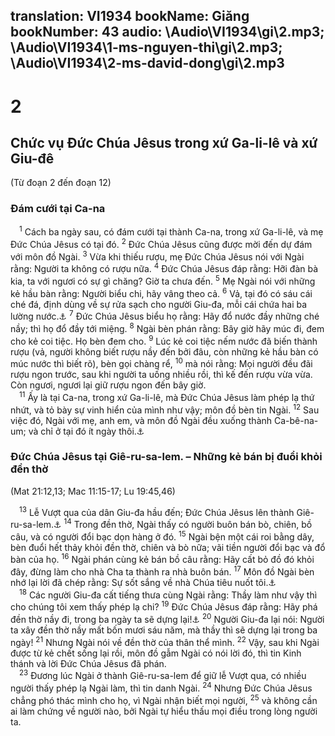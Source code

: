 translation: VI1934
bookName: Giăng 
bookNumber: 43
audio: \Audio\VI1934\gi\2.mp3; \Audio\VI1934\1-ms-nguyen-thi\gi\2.mp3; \Audio\VI1934\2-ms-david-dong\gi\2.mp3
-------

<div class="title"><h1>2</h1><h2>Chức vụ Đức Chúa Jêsus trong xứ Ga-li-lê và xứ Giu-đê</h2><p>(Từ đoạn 2 đến đoạn 12)</p><h3>Đám cưới tại Ca-na</h3></div>
<span class="verse gi_2_1"> <sup>1</sup> Cách ba ngày sau, có đám cưới tại thành Ca-na, trong xứ Ga-li-lê, và mẹ Đức Chúa Jêsus có tại đó. </span>
<span class="verse gi_2_2"><sup>2</sup> Đức Chúa Jêsus cũng được mời đến dự đám với môn đồ Ngài. </span>
<span class="verse gi_2_3"><sup>3</sup> Vừa khi thiếu rượu, mẹ Đức Chúa Jêsus nói với Ngài rằng: Người ta không có rượu nữa. </span>
<span class="verse gi_2_4"><sup>4</sup> Đức Chúa Jêsus đáp rằng: Hỡi đàn bà kia, ta với ngươi có sự gì chăng? Giờ ta chưa đến. </span>
<span class="verse gi_2_5"><sup>5</sup> Mẹ Ngài nói với những kẻ hầu bàn rằng: Người biểu chi, hãy vâng theo cả. </span>
<span class="verse gi_2_6"><sup>6</sup> Vả, tại đó có sáu cái ché đá, định dùng về sự rửa sạch cho người Giu-đa, mỗi cái chứa hai ba lường nước.<a data-toggle="tooltip" data-placement="bottom" title="Mỗi lường ước được 38 lít">⚓</a></span>
<span class="verse gi_2_7"><sup>7</sup> Đức Chúa Jêsus biểu họ rằng: Hãy đổ nước đầy những ché nầy; thì họ đổ đầy tới miệng. </span>
<span class="verse gi_2_8"><sup>8</sup> Ngài bèn phán rằng: Bây giờ hãy múc đi, đem cho kẻ coi tiệc. Họ bèn đem cho. </span>
<span class="verse gi_2_9"><sup>9</sup> Lúc kẻ coi tiệc nếm nước đã biến thành rượu (vả, người không biết rượu nầy đến bởi đâu, còn những kẻ hầu bàn có múc nước thì biết rõ), bèn gọi chàng rể, </span>
<span class="verse gi_2_10"><sup>10</sup> mà nói rằng: Mọi người đều đãi rượu ngon trước, sau khi người ta uống nhiều rồi, thì kế đến rượu vừa vừa. Còn ngươi, ngươi lại giữ rượu ngon đến bây giờ. <br/></span>
<span class="verse gi_2_11"> <sup>11</sup> Ấy là tại Ca-na, trong xứ Ga-li-lê, mà Đức Chúa Jêsus làm phép lạ thứ nhứt, và tỏ bày sự vinh hiển của mình như vậy; môn đồ bèn tin Ngài. </span>
<span class="verse gi_2_12"><sup>12</sup> Sau việc đó, Ngài với mẹ, anh em, và môn đồ Ngài đều xuống thành Ca-bê-na-um; và chỉ ở tại đó ít ngày thôi.<a data-toggle="tooltip" data-placement="bottom" title="Mat 4:13">⚓</a><br/></span>
<div class="title"><h3>Đức Chúa Jêsus tại Giê-ru-sa-lem. – Những kẻ bán bị đuổi khỏi đền thờ</h3><p>(Mat 21:12,13; Mac 11:15-17; Lu 19:45,46)</p></div>
<span class="verse gi_2_13"> <sup>13</sup> Lễ Vượt qua của dân Giu-đa hầu đến; Đức Chúa Jêsus lên thành Giê-ru-sa-lem.<a data-toggle="tooltip" data-placement="bottom" title="Xu 12:1-27">⚓</a></span>
<span class="verse gi_2_14"><sup>14</sup> Trong đền thờ, Ngài thấy có người buôn bán bò, chiên, bồ câu, và có người đổi bạc dọn hàng ở đó. </span>
<span class="verse gi_2_15"><sup>15</sup> Ngài bện một cái roi bằng dây, bèn đuổi hết thảy khỏi đền thờ, chiên và bò nữa; vãi tiền người đổi bạc và đổ bàn của họ. </span>
<span class="verse gi_2_16"><sup>16</sup> Ngài phán cùng kẻ bán bồ câu rằng: Hãy cất bỏ đồ đó khỏi đây, đừng làm cho nhà Cha ta thành ra nhà buôn bán. </span>
<span class="verse gi_2_17"><sup>17</sup> Môn đồ Ngài bèn nhớ lại lời đã chép rằng: Sự sốt sắng về nhà Chúa tiêu nuốt tôi.<a data-toggle="tooltip" data-placement="bottom" title="Thi 69:9">⚓</a><br/></span>
<span class="verse gi_2_18"> <sup>18</sup> Các người Giu-đa cất tiếng thưa cùng Ngài rằng: Thầy làm như vậy thì cho chúng tôi xem thấy phép lạ chi? </span>
<span class="verse gi_2_19"><sup>19</sup> Đức Chúa Jêsus đáp rằng: Hãy phá đền thờ nầy đi, trong ba ngày ta sẽ dựng lại!<a data-toggle="tooltip" data-placement="bottom" title="Mat 26:61; 27:40; Mac 14:58; 15:29">⚓</a></span>
<span class="verse gi_2_20"><sup>20</sup> Người Giu-đa lại nói: Người ta xây đền thờ nầy mất bốn mươi sáu năm, mà thầy thì sẽ dựng lại trong ba ngày! </span>
<span class="verse gi_2_21"><sup>21</sup> Nhưng Ngài nói về đền thờ của thân thể mình. </span>
<span class="verse gi_2_22"><sup>22</sup> Vậy, sau khi Ngài được từ kẻ chết sống lại rồi, môn đồ gẫm Ngài có nói lời đó, thì tin Kinh thánh và lời Đức Chúa Jêsus đã phán. <br/></span>
<span class="verse gi_2_23"> <sup>23</sup> Đương lúc Ngài ở thành Giê-ru-sa-lem để giữ lễ Vượt qua, có nhiều người thấy phép lạ Ngài làm, thì tin danh Ngài. </span>
<span class="verse gi_2_24"><sup>24</sup> Nhưng Đức Chúa Jêsus chẳng phó thác mình cho họ, vì Ngài nhận biết mọi người, </span>
<span class="verse gi_2_25"><sup>25</sup> và không cần ai làm chứng về người nào, bởi Ngài tự hiểu thấu mọi điều trong lòng người ta. <br/></span>

